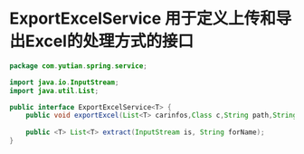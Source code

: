 # ExportExcelService 用于定义上传和导出Excel的处理方式的接口

```Java
package com.yutian.spring.service;

import java.io.InputStream;
import java.util.List;

public interface ExportExcelService<T> {
	public void exportExcel(List<T> carinfos,Class c,String path,String sheetName,String[] names)throws Exception;
	
	public <T> List<T> extract(InputStream is, String forName);
}
```